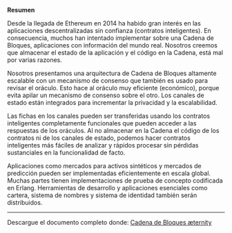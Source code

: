 **Resumen**

Desde la llegada de Ethereum en 2014 ha
habido gran interés en las aplicaciones descentralizadas sin
confianza (contratos inteligentes). En consecuencia, muchos
han intentado implementar sobre una Cadena de Bloques,
aplicaciones con información del mundo real. Nosotros
creemos que almacenar el estado de la aplicación y el código en
la Cadena, está mal por varias razones.


Nosotros presentamos una arquitectura de Cadena de
Bloques altamente escalable con un mecanismo de consenso
que también es usado para revisar el oráculo. Esto hace al
oráculo muy eficiente (económico), porque evita apilar un
mecanismo de consenso sobre el otro. Los canales de estado
están integrados para incrementar la privacidad y la
escalabilidad.


Las fichas en los canales pueden ser transferidas usando los
contratos inteligentes completamente funcionales que pueden
acceder a las respuestas de los oráculos. Al no almacenar en la
Cadena el código de los contratos ni de los canales de estado,
podemos hacer contratos inteligentes más fáciles de analizar y
rápidos procesar sin pérdidas sustanciales en la funcionalidad de
facto.


Aplicaciones como mercados para activos sintéticos y
mercados de predicción pueden ser implementadas
eficientemente en escala global. Muchas partes tienen
implementaciones de prueba de concepto codificada en Erlang.
Herramientas de desarrollo y aplicaciones esenciales como
cartera, sistema de nombres y sistema de identidad también
serán distribuidos.

***

Descargue el documento completo donde: [Cadena de Bloques æternity](http://blockchain.aeternity.com/Aeternity-blockchain-espaniol.pdf)